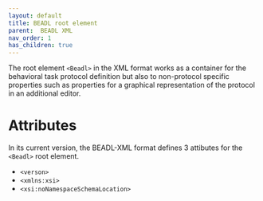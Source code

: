```yaml
---
layout: default
title: BEADL root element
parent:  BEADL XML
nav_order: 1
has_children: true
---
```

The root element `<Beadl>` in the XML format works as a container for the behavioral task protocol definition but also to non-protocol specific properties such as properties for a graphical representation of the protocol in an additional editor.

# Attributes
In its current version, the BEADL-XML format defines 3 attibutes for the `<Beadl>` root element.
- `<verson>`
- `<xmlns:xsi>`
- `<xsi:noNamespaceSchemaLocation>`